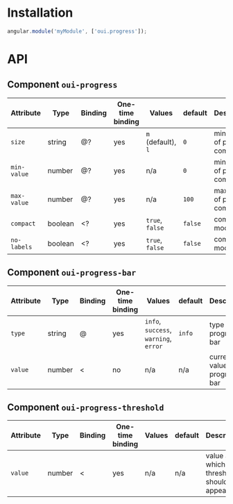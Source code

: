 # Installation

```js
angular.module('myModule', ['oui.progress']);
```

# API

## Component `oui-progress`

| Attribute     | Type      | Binding   | One-time binding  | Values                                | default       | Description
| ----          | ----      | ----      | ----              | ----                                  | ----          | ----
| `size`        | string    | @?        | yes               | `m` (default), `l`                                   | `0`           | min value of progress component
| `min-value`   | number    | @?        | yes               | n/a                                   | `0`           | min value of progress component
| `max-value`   | number    | @?        | yes               | n/a                                   | `100`         | max value of progress component
| `compact`     | boolean   | <?        | yes               | `true`, `false`                       | `false`       | compact mode flag
| `no-labels`   | boolean   | <?        | yes               | `true`, `false`                       | `false`       | compact mode flag

## Component `oui-progress-bar`
| Attribute     | Type      | Binding | One-time binding    | Values                                | default       | Description
| ----          | ----      | ----    | ----                | ----                                  | ----          | ----
| `type`        | string    | @       | yes                 | `info`, `success`, `warning`, `error` | `info`        | type of the progress bar
| `value`       | number    | <       | no                  | n/a                                   | n/a           | current value of progress bar

## Component `oui-progress-threshold`

| Attribute     | Type      | Binding | One-time binding    | Values                                | default       | Description
| ----          | ----      | ----    | ----                | ----                                  | ----          | ----
| `value`       | number    | <       | yes                 | n/a                                   | n/a           | value at which the threshold should appear
